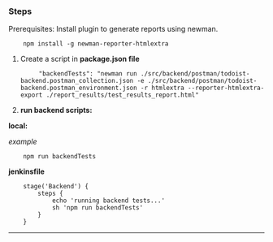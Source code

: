### **Steps**
Prerequisites: 
Install plugin to generate reports using newman.

        npm install -g newman-reporter-htmlextra

1. Create a script in **package.json file** 
 
            "backendTests": "newman run ./src/backend/postman/todoist-backend.postman_collection.json -e ./src/backend/postman/todoist-backend.postman_environment.json -r htmlextra --reporter-htmlextra-export ./report_results/test_results_report.html"

2. **run backend scripts:**

**local:**

*example*

        npm run backendTests

**jenkinsfile**
        
        stage('Backend') {
            steps {
                echo 'running backend tests...'
                sh 'npm run backendTests'
            }
        } 
___